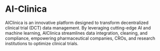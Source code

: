# AI-Clinica
AIClinica is an innovative platform designed to transform decentralized clinical trial (DCT) data management. By leveraging cutting-edge AI and machine learning, AIClinica streamlines data integration, cleaning, and compliance, empowering pharmaceutical companies, CROs, and research institutions to optimize clinical trials.
